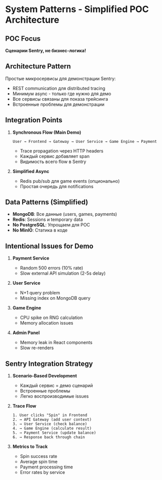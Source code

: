 # System Patterns - Simplified POC Architecture

## POC Focus
**Сценарии Sentry, не бизнес-логика!**

## Architecture Pattern
Простые микросервисы для демонстрации Sentry:
- REST communication для distributed tracing
- Минимум async - только где нужно для демо
- Все сервисы связаны для показа трейсинга
- Встроенные проблемы для демонстрации

## Integration Points
1. **Synchronous Flow (Main Demo)**
   ```
   User → Frontend → Gateway → User Service → Game Engine → Payment
   ```
   - Trace propagation через HTTP headers
   - Каждый сервис добавляет span
   - Видимость всего flow в Sentry

2. **Simplified Async**
   - Redis pub/sub для game events (опционально)
   - Простая очередь для notifications

## Data Patterns (Simplified)
- **MongoDB**: Все данные (users, games, payments)
- **Redis**: Sessions и temporary data
- **No PostgreSQL**: Упрощаем для POC
- **No MinIO**: Статика в коде

## Intentional Issues for Demo
1. **Payment Service**
   - Random 500 errors (10% rate)
   - Slow external API simulation (2-5s delay)
   
2. **User Service**
   - N+1 query problem
   - Missing index on MongoDB query
   
3. **Game Engine**
   - CPU spike on RNG calculation
   - Memory allocation issues
   
4. **Admin Panel**
   - Memory leak in React components
   - Slow re-renders

## Sentry Integration Strategy
1. **Scenario-Based Development**
   - Каждый сервис = демо сценарий
   - Встроенные проблемы
   - Легко воспроизводимые issues

2. **Trace Flow**
   ```
   1. User clicks "Spin" in Frontend
   2. → API Gateway (add user context)
   3. → User Service (check balance)
   4. → Game Engine (calculate result)
   5. → Payment Service (update balance)
   6. → Response back through chain
   ```

3. **Metrics to Track**
   - Spin success rate
   - Average spin time
   - Payment processing time
   - Error rates by service